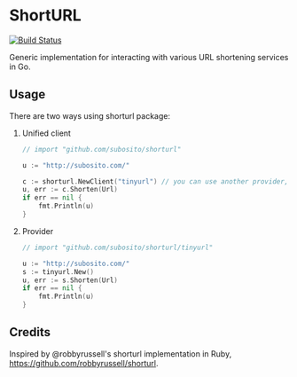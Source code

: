 # ShortURL

[![Build Status](https://travis-ci.org/subosito/shorturl.png)](https://travis-ci.org/subosito/shorturl)

Generic implementation for interacting with various URL shortening services in Go.

## Usage

There are two ways using shorturl package:

1. Unified client

    ```go
    // import "github.com/subosito/shorturl"

    u := "http://subosito.com/"

    c := shorturl.NewClient("tinyurl") // you can use another provider, eg: "isgd"
    u, err := c.Shorten(Url)
    if err == nil {
    	fmt.Println(u)
    }
    ```

2. Provider

    ```go
    // import "github.com/subosito/shorturl/tinyurl"

    u := "http://subosito.com/"
    s := tinyurl.New()
    u, err := s.Shorten(Url)
    if err == nil {
    	fmt.Println(u)
    }
    ```

## Credits

Inspired by @robbyrussell's shorturl implementation in Ruby, https://github.com/robbyrussell/shorturl.
